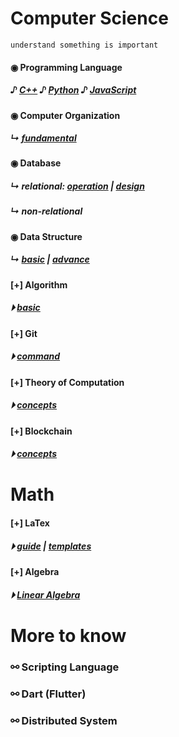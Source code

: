 
# Computer Science
```
understand something is important
```

#### &#x25c9; Programming Language 
##### &#x266a; [C++](./programming_language/conceptC++.md) &#x266a; [Python]() &#x266a; [JavaScript](./programming_language/JS/) 
#### &#x25c9; Computer Organization 
##### &#x21b3; [fundamental](./fundamental/Computer_Organization.md)

#### &#x25c9; Database 
##### &#x21b3; relational: [operation](./database/relationalDatabase_1.md) | [design](./database/relationalDatabase_2.md)
##### &#x21b3; non-relational

#### &#x25c9; Data Structure
##### &#x21b3; [basic](./data_structure/dataStructureBasic.md) | [advance](./data_structure/dataStructureAdvanced.md)

#### [+] Algorithm
##### &#x23f5; [basic](./algorithm/basicAlgorithm.md)

#### [+] Git 
##### &#x23f5; [command](./fundamental/Git.md)

#### [+] Theory of Computation 
##### &#x23f5; [concepts](./fundamental/TOC.md)

#### [+] Blockchain 
##### &#x23f5; [concepts](./blockchain/blockchain-concept.md)

# Math
#### [+] LaTex 
##### &#x23f5; [guide](./LaTex/LatexGuide.md) | [templates](./LaTex/templates/)

#### [+] Algebra  
##### &#x23f5; [Linear Algebra](./Math/Linear_Algebra/)


# More to know

### &#x26af; Scripting Language

### &#x26af; Dart (Flutter)

### &#x26af; Distributed System
